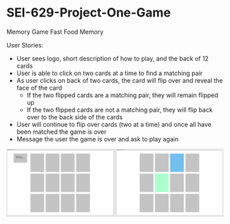 # SEI-629-Project-One-Game

Memory Game
Fast Food Memory

User Stories:
- User sees logo, short description of how to play, and the back of 12 cards
- User is able to click on two cards at a time to find a matching pair
- As user clicks on back of two cards, the card will flip over and reveal the face of the card
    - If the two flipped cards are a matching pair, they will remain flipped up
    - If the two flipped cards are not a matching pair, they will flip back over to the back side of the cards
- User will continue to flip over cards (two at a time) and once all have been matched the game is over
- Message the user the game is over and ask to play again

![Wireframes](wireframes.png)
